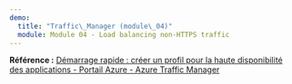 ```yaml
---
demo:
  title: "Traffic\_Manager (module\_04)"
  module: Module 04 - Load balancing non-HTTPS traffic
---
```


**Référence :** [Démarrage rapide : créer un profil pour la haute disponibilité des applications - Portail Azure - Azure Traffic Manager](https://learn.microsoft.com/azure/traffic-manager/quickstart-create-traffic-manager-profile)

